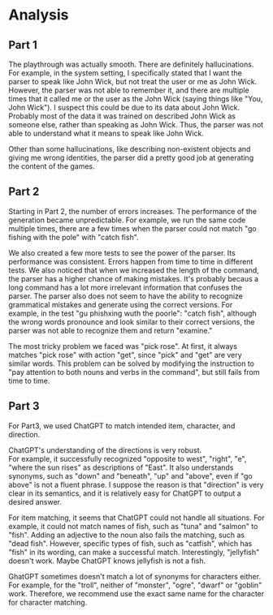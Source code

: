 

# Analysis

## Part 1

The playthrough was actually smooth. There are definitely hallucinations. For example, in the system setting, I specifically stated that I want the parser to speak like John Wick, but not treat the user or me as John Wick. However, the parser was not able to remember it, and there are multiple times that it called me or the user as the John Wick (saying things like "You, John Wick"). I suspect this could be due to its data about John Wick. Probably most of the data it was trained on described John Wick as someone else, rather than speaking as John Wick. Thus, the parser was not able to understand what it means to speak like John Wick.

Other than some hallucinations, like describing non-existent objects and giving me wrong identities, the parser did a pretty good job at generating the content of the games.

## Part 2

Starting in Part 2, the number of errors increases. The performance of the generation became unpredictable. For example, we run the same code multiple times, there are a few times when the parser could not match "go fishing with the pole" with "catch fish".

We also created a few more tests to see the power of the parser. Its performance was consistent. Errors happen from time to time in different tests. We also noticed that when we increased the length of the command, the parser has a higher chance of making mistakes. It's probably becaus a long command has a lot more irrelevant information that confuses the parser. The parser also does not seem to have the ability to recognize grammatical mistakes and generate using the correct versions. For example, in the test "gu phishxing wuth the poorle": "catch fish", although the wrong words pronounce and look similar to their correct versions, the parser was not able to recognize them and return "examine."

The most tricky problem we faced was "pick rose". At first, it always matches "pick rose" with action "get", since "pick" and "get" are very similar words. This problem can be solved by modifying the instruction to "pay attention to both nouns and verbs in the command", but still fails from time to time.

## Part 3

For Part3, we used ChatGPT to match intended item, character, and direction.

ChatGPT's understanding of the directions is very robust.  
For example, it successfully recognized "opposite to west", "right", "e", "where the sun rises" as descriptions of "East".
It also understands synonyms, such as "down" and "beneath", "up" and "above", even if "go above" is not a fluent phrase.
I suppose the reason is that "direction" is very clear in its semantics, and it is relatively easy for ChatGPT to output a desired answer.

For item matching, it seems that ChatGPT could not handle all situations.
For example, it could not match names of fish, such as "tuna" and "salmon" to "fish".
Adding an adjective to the noun also fails the matching, such as "dead fish".
However, specific types of fish, such as "catfish", which has "fish" in its wording, can make a successful match.
Interestingly, "jellyfish" doesn't work. Maybe ChatGPT knows jellyfish is not a fish.

GhatGPT sometimes doesn't match a lot of synonyms for characters either.
For example, for the "troll", neither of "monster", "ogre", "dwarf" or "goblin" work.
Therefore, we recommend use the exact same name for the character for character matching.
